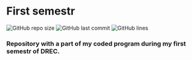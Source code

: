 # First semestr

![GitHub repo size](https://img.shields.io/github/repo-size/uslsteen/1sem?style=for-the-badge)
![GitHub last commit](https://img.shields.io/github/last-commit/uslsteen/1sem?color=red&style=for-the-badge)
![GitHub lines](https://img.shields.io/tokei/lines/github/uslsteen/1sem?style=for-the-badge)

### Repository with a part of my coded program during my first semestr of DREC.
